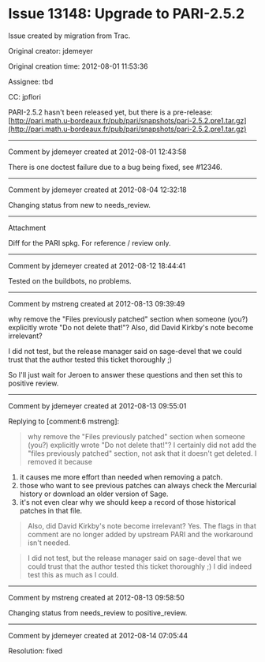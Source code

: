 # Issue 13148: Upgrade to PARI-2.5.2

Issue created by migration from Trac.

Original creator: jdemeyer

Original creation time: 2012-08-01 11:53:36

Assignee: tbd

CC:  jpflori

PARI-2.5.2 hasn't been released yet, but there is a pre-release: [http://pari.math.u-bordeaux.fr/pub/pari/snapshots/pari-2.5.2.pre1.tar.gz](http://pari.math.u-bordeaux.fr/pub/pari/snapshots/pari-2.5.2.pre1.tar.gz)


---

Comment by jdemeyer created at 2012-08-01 12:43:58

There is one doctest failure due to a bug being fixed, see #12346.


---

Comment by jdemeyer created at 2012-08-04 12:32:18

Changing status from new to needs_review.


---

Attachment

Diff for the PARI spkg. For reference / review only.


---

Comment by jdemeyer created at 2012-08-12 18:44:41

Tested on the buildbots, no problems.


---

Comment by mstreng created at 2012-08-13 09:39:49

why remove the "Files previously patched" section when someone (you?) explicitly wrote "Do not delete that!"? Also, did David Kirkby's note become irrelevant?

I did not test, but the release manager said on sage-devel that we could trust that the author tested this ticket thoroughly ;)

So I'll just wait for Jeroen to answer these questions and then set this to positive review.


---

Comment by jdemeyer created at 2012-08-13 09:55:01

Replying to [comment:6 mstreng]:
> why remove the "Files previously patched" section when someone (you?) explicitly wrote "Do not delete that!"?
I certainly did not add the "files previously patched" section, not ask that it doesn't get deleted.  I removed it because
 1. it causes me more effort than needed when removing a patch.
 2. those who want to see previous patches can always check the Mercurial history or download an older version of Sage.
 3. it's not even clear why we should keep a record of those historical patches in that file.

> Also, did David Kirkby's note become irrelevant?
Yes. The flags in that comment are no longer added by upstream PARI and the workaround isn't needed.

> I did not test, but the release manager said on sage-devel that we could trust that the author tested this ticket thoroughly ;)
I did indeed test this as much as I could.


---

Comment by mstreng created at 2012-08-13 09:58:50

Changing status from needs_review to positive_review.


---

Comment by jdemeyer created at 2012-08-14 07:05:44

Resolution: fixed
